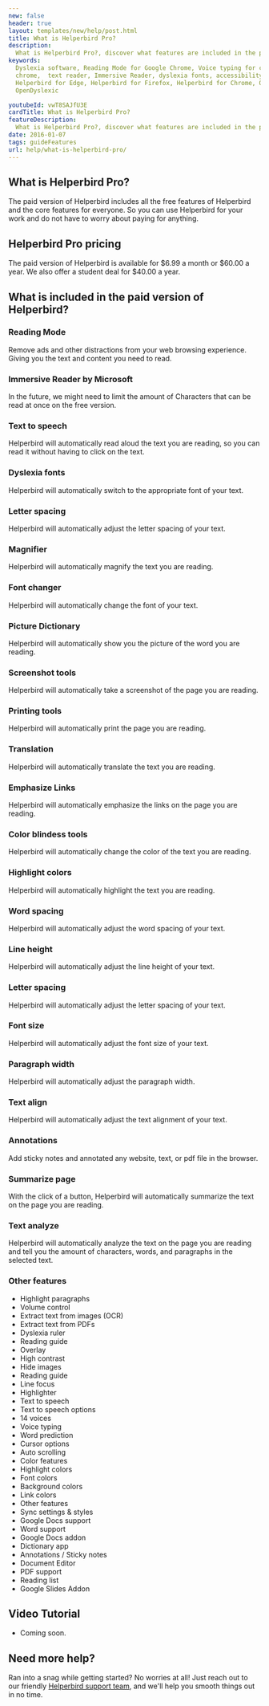 ```yaml
---
new: false
header: true
layout: templates/new/help/post.html
title: What is Helperbird Pro?
description:
  What is Helperbird Pro?, discover what features are included in the paid version of Helperbird.
keywords:
  Dyslexia software, Reading Mode for Google Chrome, Voice typing for chrome, Text to speech for
  chrome,  text reader, Immersive Reader, dyslexia fonts, accessibility software, dyslexia software,
  Helperbird for Edge, Helperbird for Firefox, Helperbird for Chrome, Opendyslexic for Chrome,
  OpenDyslexic

youtubeId: vwT8SAJfU3E
cardTitle: What is Helperbird Pro?
featureDescription:
  What is Helperbird Pro?, discover what features are included in the paid version of Helperbird.
date: 2016-01-07
tags: guideFeatures
url: help/what-is-helperbird-pro/
---
```




## What is Helperbird Pro?

The paid version of Helperbird includes all the free features of Helperbird and the core features
for everyone. So you can use Helperbird for your work and do not have to worry about paying for
anything.

## Helperbird Pro pricing

The paid version of Helperbird is available for $6.99 a month or $60.00 a year. We also offer a
student deal for $40.00 a year.

## What is included in the paid version of Helperbird?

### Reading Mode
Remove ads and other distractions from your web browsing experience. Giving you the text and content you need to read.
### Immersive Reader by Microsoft
In the future, we might need to limit the amount of Characters that can be read at once on the free version.

### Text to speech
Helperbird will automatically read aloud the text you are reading, so you can read it without having to click on the text.

### Dyslexia fonts
Helperbird will automatically switch to the appropriate font of your text.

### Letter spacing
Helperbird will automatically adjust the letter spacing of your text.

### Magnifier
Helperbird will automatically magnify the text you are reading.

### Font changer
Helperbird will automatically change the font of your text.

### Picture Dictionary
Helperbird will automatically show you the picture of the word you are reading.

### Screenshot tools
Helperbird will automatically take a screenshot of the page you are reading.


### Printing tools
Helperbird will automatically print the page you are reading.

### Translation
Helperbird will automatically translate the text you are reading.

### Emphasize Links

Helperbird will automatically emphasize the links on the page you are reading.

### Color blindess tools
Helperbird will automatically change the color of the text you are reading.

### Highlight colors
Helperbird will automatically highlight the text you are reading.

### Word spacing
Helperbird will automatically adjust the word spacing of your text.

### Line height
Helperbird will automatically adjust the line height of your text.

### Letter spacing
Helperbird will automatically adjust the letter spacing of your text.

### Font size
Helperbird will automatically adjust the font size of your text.

### Paragraph width
Helperbird will automatically adjust the paragraph width.

### Text align
Helperbird will automatically adjust the text alignment of your text.

### Annotations
Add sticky notes and annotated any website, text, or pdf file in the browser.

### Summarize page
With the click of a button, Helperbird will automatically summarize the text on the page you are reading.

### Text analyze
Helperbird will automatically analyze the text on the page you are reading and tell you the amount of characters, words, and paragraphs in the selected text.

### Other features

- Highlight paragraphs
- Volume control
- Extract text from images (OCR)
- Extract text from PDFs
- Dyslexia ruler
- Reading guide
- Overlay
- High contrast
- Hide images
- Reading guide
- Line focus
- Highlighter
- Text to speech
- Text to speech options
- 14 voices
- Voice typing
- Word prediction
- Cursor options
- Auto scrolling
- Color features
- Highlight colors
- Font colors
- Background colors
- Link colors
- Other features
- Sync settings & styles
- Google Docs support
- Word support
- Google Docs addon
- Dictionary app
- Annotations / Sticky notes
- Document Editor
- PDF support
- Reading list
- Google Slides Addon


## Video Tutorial

- Coming soon.


## Need more help?

Ran into a snag while getting started? No worries at all! Just reach out to our friendly [Helperbird support team](/support/), and we'll help you smooth things out in no time.
